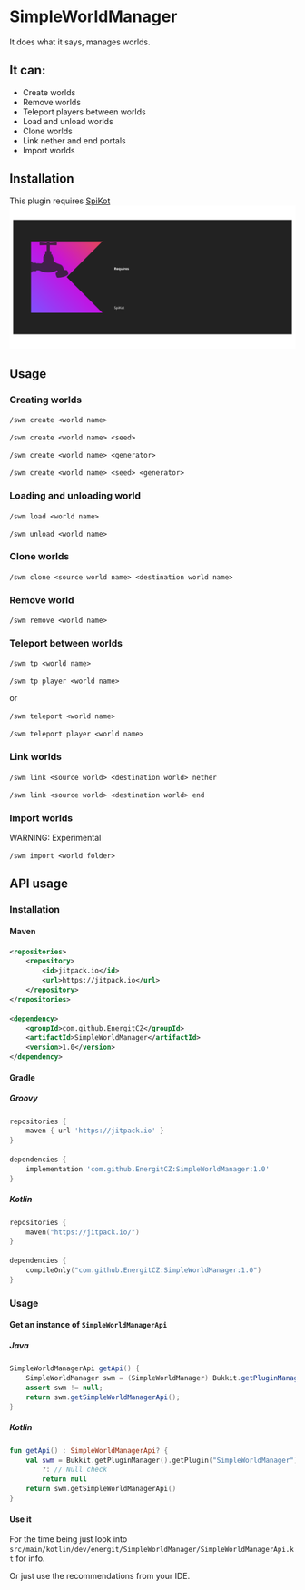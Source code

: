 # SimpleWorldManager
It does what it says, manages worlds.

## It can:
 - Create worlds
 - Remove worlds
 - Teleport players between worlds
 - Load and unload worlds
 - Clone worlds
 - Link nether and end portals
 - Import worlds

## Installation
This plugin requires [SpiKot](https://github.com/EnergitCZ/SpiKot)
![Requires SpiKot](img/requires-spikot.svg)

## Usage

### Creating worlds
`/swm create <world name>`

`/swm create <world name> <seed>`

`/swm create <world name> <generator>`

`/swm create <world name> <seed> <generator>`

### Loading and unloading world
`/swm load <world name>`

`/swm unload <world name>`

### Clone worlds
`/swm clone <source world name> <destination world name>`

### Remove world
`/swm remove <world name>`

### Teleport between worlds
`/swm tp <world name>`

`/swm tp player <world name>`

or

`/swm teleport <world name>`

`/swm teleport player <world name>`

### Link worlds

`/swm link <source world> <destination world> nether`

`/swm link <source world> <destination world> end`

### Import worlds
WARNING: Experimental

`/swm import <world folder>`

## API usage

### Installation

#### Maven

```xml
<repositories>
    <repository>
        <id>jitpack.io</id>
        <url>https://jitpack.io</url>
    </repository>
</repositories>

<dependency>
    <groupId>com.github.EnergitCZ</groupId>
    <artifactId>SimpleWorldManager</artifactId>
    <version>1.0</version>
</dependency>
```

#### Gradle 

##### Groovy
```groovy
repositories {
    maven { url 'https://jitpack.io' }
}

dependencies {
    implementation 'com.github.EnergitCZ:SimpleWorldManager:1.0'
}
```

##### Kotlin
```kotlin
repositories {
    maven("https://jitpack.io/")
}

dependencies {
    compileOnly("com.github.EnergitCZ:SimpleWorldManager:1.0")
}
```

### Usage

#### Get an instance of `SimpleWorldManagerApi`

##### Java
```java
SimpleWorldManagerApi getApi() {
    SimpleWorldManager swm = (SimpleWorldManager) Bukkit.getPluginManager().getPlugin("SimpleWorldManager");
    assert swm != null;
    return swm.getSimpleWorldManagerApi();
}
```

##### Kotlin
```kotlin
fun getApi() : SimpleWorldManagerApi? {
    val swm = Bukkit.getPluginManager().getPlugin("SimpleWorldManager") as SimpleWorldManager?
        ?: // Null check
        return null
    return swm.getSimpleWorldManagerApi()
}
```

#### Use it

For the time being just look into `src/main/kotlin/dev/energit/SimpleWorldManager/SimpleWorldManagerApi.kt` for info.

Or just use the recommendations from your IDE.